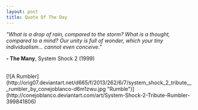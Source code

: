 ```yaml
---
layout: post
title: Quote Of The Day
---
```


*"What is a drop of rain, compared to the storm? What is a thought, compared to a mind? Our unity is full of wonder, which your tiny individualism... cannot even conceive."*

**- The Many**, System Shock 2 (1999)

<br />
[![A Rumbler](http://orig07.deviantart.net/d665/f/2013/262/6/7/system_shock_2_tribute___rumbler_by_conejoblanco-d6m1zwu.jpg "Rumble")](http://conejoblanco.deviantart.com/art/System-Shock-2-Tribute-Rumbler-399841806)